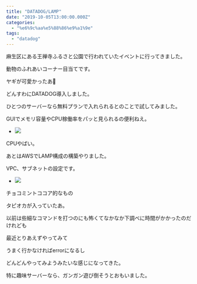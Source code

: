 ```yaml
---
title: "DATADOG/LAMP"
date: "2019-10-05T13:00:00.000Z"
categories: 
  - "%e6%9c%aa%e5%88%86%e9%a1%9e"
tags: 
  - "datadog"
---
```


麻生区にある王禅寺ふるさと公園で行われていたイベントに行ってきました。

動物のふれあいコーナー目当てです。

ヤギが可愛かったあ🐑

  
どんすわにDATADOG導入しました。

ひとつのサーバーなら無料プランで入れられるとのことで試してみました。

GUIでメモリ容量やCPU稼働率をパッと見られるの便利ねえ。

- ![](http://wp.suwa3.me/wp-content/uploads/2019/10/e382b9e382afe383aae383bce383b3e382b7e383a7e38383e38388-2019-10-06-12.37.43.png?w=1024)
    

CPUやばい。

  
あとはAWSでLAMP構成の構築やりました。

VPC、サブネットの設定です。

- ![](http://wp.suwa3.me/wp-content/uploads/2019/10/2019-10-05-18-13-52.jpg?w=1024)
    

チョコミントココア的なもの

タピオカが入っていたあ。

以前は些細なコマンドを打つのにも怖くてなかなか下調べに時間がかかったのだけれども

最近とりあえずやってみて

うまく行かなければerrorになるし

どんどんやってみようみたいな感じになってきた。

特に趣味サーバーなら、ガンガン遊び倒そうとおもいました。
